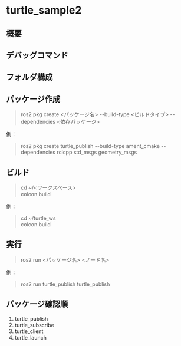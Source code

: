# turtle_sample2

## 概要

## デバッグコマンド

## フォルダ構成

## パッケージ作成
> ros2 pkg create <パッケージ名> --build-type <ビルドタイプ> --dependencies <依存パッケージ>

例：
> ros2 pkg create turtle_publish --build-type ament_cmake --dependencies rclcpp std_msgs geometry_msgs

## ビルド
> cd ~/<ワークスペース>  
> colcon build

例：
> cd ~/turtle_ws  
> colcon build

## 実行
> ros2 run <パッケージ名> <ノード名>

例：
> ros2 run turtle_publish turtle_publish

## パッケージ確認順
1. turtle_publish
2. turtle_subscribe
3. turtle_client
4. turtle_launch